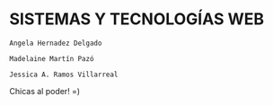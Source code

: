 SISTEMAS Y TECNOLOGÍAS WEB
============================

    Angela Hernadez Delgado

    Madelaine Martín Pazó

    Jessica A. Ramos Villarreal
    
Chicas al poder! =)